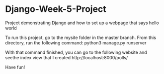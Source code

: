 # Django-Week-5-Project
Project demonstrating Django and how to set up a webpage that says hello world

To run this project, go to the mysite folder in the master branch. From this directory, run the following command: python3 manage.py runserver

With that command finished, you can go to the following website and seethe index view that I created  http://localhost:8000/polls/ 

Have fun!
